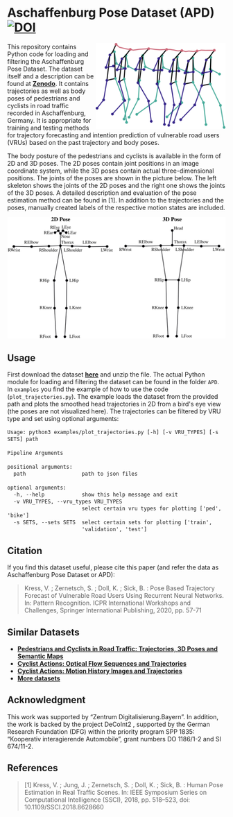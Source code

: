 # Aschaffenburg Pose Dataset (APD) [![DOI](https://zenodo.org/badge/DOI/10.5281/zenodo.5724486.svg)](https://doi.org/10.5281/zenodo.5724486)
<img src="img/pose_sequence.svg" align="right" width="300"/>

This repository contains Python code for loading and filtering the Aschaffenburg Pose Dataset.
The dataset itself and a description can be found at **[Zenodo]**.
It contains trajectories as well as body poses of pedestrians and cyclists in road traffic
recorded in Aschaffenburg, Germany. It is appropriate for training and testing methods for
trajectory forecasting and intention prediction of vulnerable road users (VRUs) based on
the past trajectory and body poses.

The body posture of the pedestrians and cyclists is available in the form of 2D and 3D poses.
The 2D poses contain joint positions in an image coordinate system, while the 3D poses contain
actual three-dimensional positions. The joints of the poses are shown in the picture below.
The left skeleton shows the joints of the 2D poses and the right one shows the joints of the
3D poses. A detailed description and evaluation of the pose estimation method can be found in
[1]. In addition to the trajectories and the poses, manually created labels of the respective
motion states are included.

<img src="img/skeleton.svg" width="750"/>

[Zenodo]: https://doi.org/10.5281/zenodo.5724486

## Usage
First download the dataset **[here]** and unzip the file. The actual Python module for
loading and filtering the dataset can be found in the folder `APD`. In `examples` you
find the example of how to use the code (`plot_trajectories.py`). The example loads the
dataset from the provided path and plots the smoothed head trajectories in 2D from a bird's
eye view (the poses are not visualized here). The trajectories can be filtered by VRU type
and set using optional arguments:
```
Usage: python3 examples/plot_trajectories.py [-h] [-v VRU_TYPES] [-s SETS] path

Pipeline Arguments

positional arguments:
  path                  path to json files

optional arguments:
  -h, --help            show this help message and exit
  -v VRU_TYPES, --vru_types VRU_TYPES
                        select certain vru types for plotting ['ped', 'bike']
  -s SETS, --sets SETS  select certain sets for plotting ['train',
                        'validation', 'test']
```
[here]: https://doi.org/10.5281/zenodo.5724486

## Citation
If you find this dataset useful, please cite this paper (and refer the data as Aschaffenburg Pose Dataset or APD):

> Kress, V. ; Zernetsch, S. ; Doll, K. ; Sick, B. : Pose Based Trajectory Forecast of Vulnerable Road Users Using Recurrent Neural Networks. In: Pattern Recognition. ICPR International Workshops and Challenges, Springer International Publishing, 2020, pp. 57-71

## Similar Datasets
- **[Pedestrians and Cyclists in Road Traffic: Trajectories, 3D Poses and Semantic Maps]**
- **[Cyclist Actions: Optical Flow Sequences and Trajectories]**
- **[Cyclist Actions: Motion History Images and Trajectories]**
- **[More datasets]**

[Pedestrians and Cyclists in Road Traffic: Trajectories, 3D Poses and Semantic Maps]: https://doi.org/10.5281/zenodo.4898838
[Cyclist Actions: Optical Flow Sequences and Trajectories]: https://doi.org/10.5281/zenodo.3734038
[Cyclist Actions: Motion History Images and Trajectories]: https://doi.org/10.5281/zenodo.4080940
[More datasets]: https://www.h-ab.de/vru-trajectory-dataset

## Acknowledgment
This work was supported by “Zentrum Digitalisierung.Bayern”. In addition, the work is
backed by the project DeCoInt2 , supported by the German Research Foundation (DFG)
within the priority program SPP 1835: “Kooperativ interagierende Automobile”, grant
numbers DO 1186/1-2 and SI 674/11-2.

## References
> [1] Kress, V. ; Jung, J. ; Zernetsch, S. ; Doll, K. ; Sick, B. : Human Pose Estimation in Real Traffic Scenes. In: IEEE Symposium Series on Computational Intelligence (SSCI), 2018, pp. 518–523, doi: 10.1109/SSCI.2018.8628660
